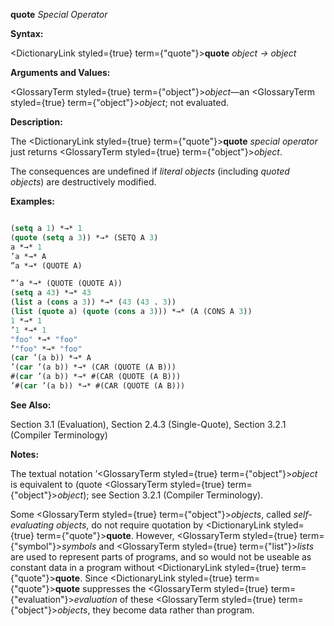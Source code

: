 **quote** *Special Operator* 



**Syntax:** 



<DictionaryLink styled={true} term={"quote"}><b>quote</b></DictionaryLink> *object → object* 



**Arguments and Values:** 



<GlossaryTerm styled={true} term={"object"}><i>object</i></GlossaryTerm>—an <GlossaryTerm styled={true} term={"object"}><i>object</i></GlossaryTerm>; not evaluated. 



**Description:** 



The <DictionaryLink styled={true} term={"quote"}><b>quote</b></DictionaryLink> *special operator* just returns <GlossaryTerm styled={true} term={"object"}><i>object</i></GlossaryTerm>. 



The consequences are undefined if *literal objects* (including *quoted objects*) are destructively modified. 



**Examples:**
```lisp

(setq a 1) *→* 1 
(quote (setq a 3)) *→* (SETQ A 3) 
a *→* 1 
’a *→* A 
”a *→* (QUOTE A)  

”’a *→* (QUOTE (QUOTE A)) 
(setq a 43) *→* 43 
(list a (cons a 3)) *→* (43 (43 . 3)) 
(list (quote a) (quote (cons a 3))) *→* (A (CONS A 3)) 
1 *→* 1 
’1 *→* 1 
"foo" *→* "foo" 
’"foo" *→* "foo" 
(car ’(a b)) *→* A 
’(car ’(a b)) *→* (CAR (QUOTE (A B))) 
#(car ’(a b)) *→* #(CAR (QUOTE (A B))) 
’#(car ’(a b)) *→* #(CAR (QUOTE (A B))) 

```
**See Also:** 



Section 3.1 (Evaluation), Section 2.4.3 (Single-Quote), Section 3.2.1 (Compiler Terminology) 



**Notes:** 



The textual notation ’<GlossaryTerm styled={true} term={"object"}><i>object</i></GlossaryTerm> is equivalent to (quote <GlossaryTerm styled={true} term={"object"}><i>object</i></GlossaryTerm>); see Section 3.2.1 (Compiler Terminology). 



Some <GlossaryTerm styled={true} term={"object"}><i>objects</i></GlossaryTerm>, called *self-evaluating objects*, do not require quotation by <DictionaryLink styled={true} term={"quote"}><b>quote</b></DictionaryLink>. However, <GlossaryTerm styled={true} term={"symbol"}><i>symbols</i></GlossaryTerm> and <GlossaryTerm styled={true} term={"list"}><i>lists</i></GlossaryTerm> are used to represent parts of programs, and so would not be useable as constant data in a program without <DictionaryLink styled={true} term={"quote"}><b>quote</b></DictionaryLink>. Since <DictionaryLink styled={true} term={"quote"}><b>quote</b></DictionaryLink> suppresses the <GlossaryTerm styled={true} term={"evaluation"}><i>evaluation</i></GlossaryTerm> of these <GlossaryTerm styled={true} term={"object"}><i>objects</i></GlossaryTerm>, they become data rather than program. 



